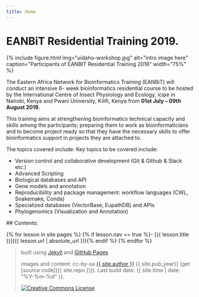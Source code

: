 ```yaml
---
title: Home
---
```


# EANBiT Residential Training 2019.

{% include figure.html img="uidaho-workshop.jpg" alt="intro image here" caption="Participants of EANBIT Residential Training 2018" width="75%" %}


The Eastern Africa Network for Bioinformatics Training (EANBiT) will conduct an intensive 6-
week bioinformatics residential course to be hosted by the International Centre of Insect
Physiology and Ecology, icipe in Nairobi, Kenya and Pwani University, Kilifi, Kenya from **01st
July – 09th August 2019.**

This training aims at strengthening bioinformatics technical capacity and skills among the
participants; preparing them to work as bioinformaticians and to become project ready so that
they have the necessary skills to offer bioinformatics support in projects they are attached to.

The topics covered include:
Key topics to be covered include:

- Version control and collaborative development (Git & Github & Slack etc.)
- Advanced Scripting
- Biological databases and API
- Gene models and annotation
- Reproducibility and package management: workflow languages (CWL, Snakemake,
Conda)
- Specialized databases (VectorBase, EupathDB) and APIs
- Phylogenomics (Visualization and Annotation)

<div class="toc" markdown="1">
## Contents:

{% for lesson in site.pages %}
{% if lesson.nav == true %}- [{{ lesson.title }}]({{ lesson.url | absolute_url }}){% endif %}
{% endfor %}
</div>

> built using [Jekyll](https://jekyllrb.com/) and [GitHub Pages](https://pages.github.com/)
>
> images and content: cc-by-sa <a href="https://github.com/{{ site.github_username }}">{{ site.author }}</a> {{ site.pub_year}} (get [source code]({{ site.repo }})).
> Last build date: {{ site.time | date: "%Y-%m-%d" }}.
>
> <a href="http://creativecommons.org/licenses/by-sa/4.0/" rel="license"><img style="border-width: 0;" src="https://i.creativecommons.org/l/by-sa/4.0/88x31.png" alt="Creative Commons License" /></a>
